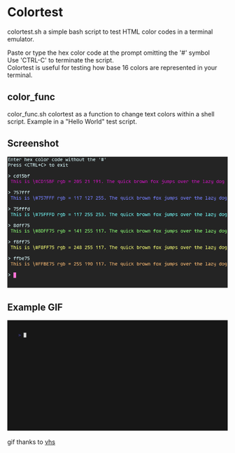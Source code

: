 # Colortest
colortest.sh a simple bash script to test HTML color codes in a terminal emulator.

Paste or type the hex color code at the prompt omitting the '#' symbol  
Use 'CTRL-C' to terminate the script.  
Colortest is useful for testing how base 16 colors are represented in your terminal. 

## color_func
color_func.sh colortest as a function to change text colors within a shell script. Example in a "Hello World" test script.

## Screenshot
![colortest](colortest.png)

## Example GIF 
![colortest](colortest.gif)

gif thanks to [vhs](https://github.com/charmbracelet/vhs)

